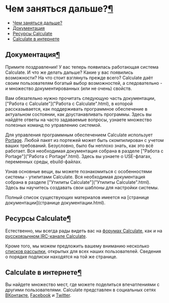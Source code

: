 # Чем заняться дальше?[¶](#Чем-заняться-дальше)

* [Чем заняться дальше?](#Чем-заняться-дальше)
* [Документация](#Документация)
* [Ресурсы Calculate](#Ресурсы-Calculate)
* [Calculate в интернете](#Calculate-в-интернете)

## Документация[¶](#Документация)

Примите поздравления! У вас теперь появилась работающая система Calculate. И что же делать дальше? Какие у вас появились возможности? На что стоит взглянуть прежде всего? Calculate даёт своим пользователям богатый выбор возможностей, а следовательно - и множество документированных (или не очень) свойств.

Вам обязательно нужно прочитать следующую часть документации, ["Работа с Calculate"]("Работа с Calculate".html), в которой рассказывается, как поддерживать программное обеспечение в актуальном состоянии, как доустанавливать программы. Здесь вы найдёте ответы на часто задаваемые вопросы, узнаете множество полезных команд по управлению системой.

Для управления программным обеспечением Calculate использует [Portage](Portage.html). Любой пакет из портежей может быть скомпилирован с учетом ваших требований. Безусловно, было бы неплохо знать, как это всё работает. Вся необходимая документация собрана в разделе ["Работа с Portage"]("Работа с Portage".html). Здесь вы узнаете о USE-флагах, переменных среды, ebuild-файлах.

Узнав основные вещи, вы можете познакомиться с особенностями системы - утилитами Calculate. Вся необходимая документация собрана в разделе ["Утилиты Calculate"]("Утилиты Calculate".html). Здесь вы научитесь создавать свои шаблоны для настройки системы.

Полный список существующих материалов имеется на [странице документации](странице документации.html).

## Ресурсы Calculate[¶](#Ресурсы-Calculate)

Естественно, мы всегда рады видеть вас на [форумах Calculate](http://www.calculate-linux.ru/projects/ru/boards), как и на [русскоязычном IRC-канале Calculate](http://www.calculate-linux.ru/irc).

Кроме того, мы можем предложить вашему вниманию несколько [списков рассылки](http://www.calculate-linux.ru/main/ru/maillist), открытых для всех наших пользователей. Сведения о порядке подписки находятся на той же странице.

## Calculate в интернете[¶](#Calculate-в-интернете)

Вы найдете множество мест, где можете поделиться впечатлениями с другими пользователями. Calculate представлен в социальных сетях   
[ВКонтакте](http://vkontakte.ru/club10221243), [Facebook](http://www.facebook.com/group.php?gid=101281876595263) и [Twitter](http://twitter.com/calculatelinux).